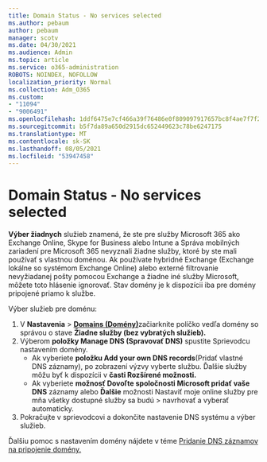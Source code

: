 ```yaml
---
title: Domain Status - No services selected
ms.author: pebaum
author: pebaum
manager: scotv
ms.date: 04/30/2021
ms.audience: Admin
ms.topic: article
ms.service: o365-administration
ROBOTS: NOINDEX, NOFOLLOW
localization_priority: Normal
ms.collection: Adm_O365
ms.custom:
- "11094"
- "9006491"
ms.openlocfilehash: 1ddf6475e7cf466a39f76486e0f809097917657bc8f4ae7f7f2b516657308f39
ms.sourcegitcommit: b5f7da89a650d2915dc652449623c78be6247175
ms.translationtype: MT
ms.contentlocale: sk-SK
ms.lasthandoff: 08/05/2021
ms.locfileid: "53947458"
---
```

# <a name="domain-status---no-services-selected"></a>Domain Status - No services selected

**Výber žiadnych** služieb znamená, že ste pre služby Microsoft 365 ako Exchange Online, Skype for Business alebo Intune a Správa mobilných zariadení pre Microsoft 365 nevyznali žiadne služby, ktoré by ste mali používať s vlastnou doménou. Ak používate hybridné Exchange (Exchange lokálne so systémom Exchange Online) alebo externé filtrovanie nevyžiadanej pošty pomocou Exchange a žiadne iné služby Microsoft, môžete toto hlásenie ignorovať. Stav domény je k dispozícii iba pre domény pripojené priamo k službe.

Výber služieb pre doménu:

1. V **Nastavenia**  >  [**Domains (Domény)**](https://admin.microsoft.com/Adminportal/Home)začiarknite políčko vedľa domény so správou o stave **Žiadne služby (bez vybratých služieb).**
1. Výberom **položky Manage DNS (Spravovať DNS)** spustite Sprievodcu nastavením domény.
    - Ak vyberiete **položku Add your own DNS records**(Pridať vlastné DNS záznamy), po zobrazení výzvy vyberte službu. Ďalšie služby môžu byť k dispozícii v **časti Rozšírené možnosti.**
    - Ak vyberiete **možnosť Dovoľte spoločnosti Microsoft pridať vaše DNS** záznamy alebo **Ďalšie** možnosti Nastaviť moje online služby pre mňa všetky dostupné služby sa budú  >   navrhovať a vyberať automaticky.
1. Pokračujte v sprievodcovi a dokončite nastavenie DNS systému a výber služieb.
 
Ďalšiu pomoc s nastavením domény nájdete v téme [Pridanie DNS záznamov na pripojenie domény.](/microsoft-365/admin/get-help-with-domains/create-dns-records-at-any-dns-hosting-provider)

